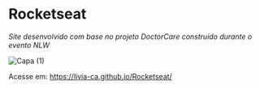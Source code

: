 # Rocketseat
*Site desenvolvido com base no projeto DoctorCare construído durante o evento NLW*

![Capa (1)](https://user-images.githubusercontent.com/62720700/168157648-49b3fe05-65aa-4049-b387-15f5540b2a03.png)

Acesse em: https://livia-ca.github.io/Rocketseat/
